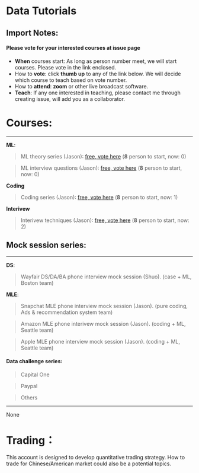 # Data Tutorials

## Import Notes:
#### Please **vote** for your interested courses at issue page

* **When** courses start: As long as person number meet, we will start courses. Please vote in the link enclosed.
* How to **vote**: click **thumb up** to any of the link below. We will decide which course to teach based on vote number.
* How to **attend**: **zoom** or other live broadcast software.
* **Teach**: If any one interested in teaching, please contact me through creating issue, will add you as a collaborator.

# Courses: 
--------
**ML**:

>  ML theory series (Jason): [free, vote here](https://github.com/Hexgram/tutorials/issues/1) (**8** person to start, now: 0)

>  ML interview questions (Jason): [free, vote here](https://github.com/Hexgram/tutorials/issues/4) (**8** person to start, now: 0)

**Coding**

>  Coding series (Jason): [free, vote here](https://github.com/Hexgram/tutorials/issues/2) (**8** person to start, now: 1)

**Interivew**

>  Interivew techniques (Jason): [free, vote here](https://github.com/Hexgram/tutorials/issues/3) (**8** person to start, now: 2)


## Mock session series:
-----
**DS**:

>  Wayfair DS/DA/BA phone interview mock session (Shuo). (case + ML, Boston team)

**MLE**: 

> Snapchat MLE phone interview mock session (Jason). (pure coding, Ads & recommendation system team)

>  Amazon MLE phone interivew mock session (Jason). (coding + ML, Seattle team)

>  Apple MLE phone interview mock session (Jason). (coding + ML, Seattle team)



#### Data challenge series:
> Capital One

> Paypal

> Others

-----

None


# Trading：

This account is designed to develop quantitative trading strategy. How to trade for Chinese/American market could also be a potential topics.

